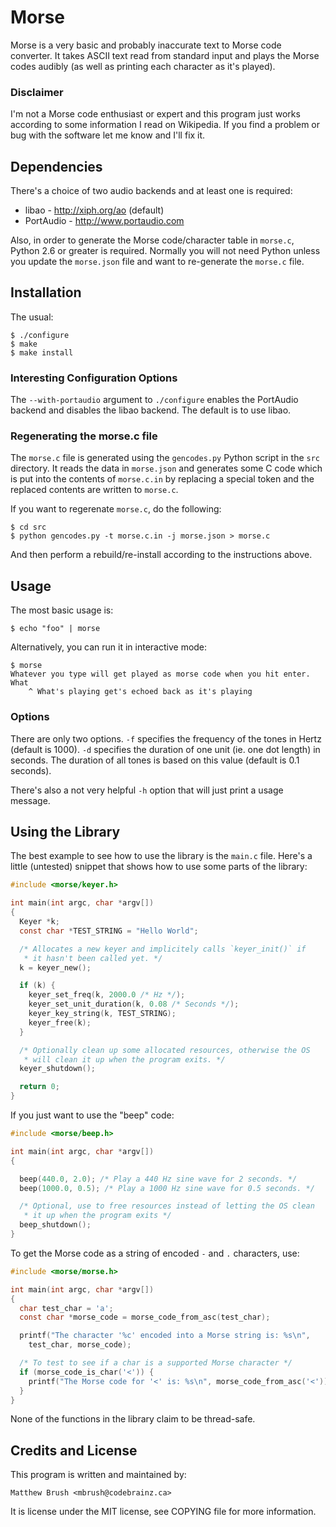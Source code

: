 Morse
=====

Morse is a very basic and probably inaccurate text to Morse code converter.
It takes ASCII text read from standard input and plays the Morse codes
audibly (as well as printing each character as it's played).

### Disclaimer

I'm not a Morse code enthusiast or expert and this program just works
according to some information I read on Wikipedia. If you find a problem or
bug with the software let me know and I'll fix it.

Dependencies
------------

There's a choice of two audio backends and at least one is required:

* libao - http://xiph.org/ao (default)
* PortAudio - http://www.portaudio.com

Also, in order to generate the Morse code/character table in `morse.c`,
Python 2.6 or greater is required. Normally you will not need Python unless
you update the `morse.json` file and want to re-generate the `morse.c` file.

Installation
------------

The usual:

    $ ./configure
    $ make
    $ make install

### Interesting Configuration Options

The `--with-portaudio` argument to `./configure` enables the PortAudio
backend and disables the libao backend. The default is to use libao.

### Regenerating the morse.c file

The `morse.c` file is generated using the `gencodes.py` Python script in
the `src` directory. It reads the data in `morse.json` and generates some C
code which is put into the contents of `morse.c.in` by replacing a special
token and the replaced contents are written to `morse.c`.

If you want to regerenate `morse.c`, do the following:

    $ cd src
    $ python gencodes.py -t morse.c.in -j morse.json > morse.c

And then perform a rebuild/re-install according to the instructions above.

Usage
-----

The most basic usage is:

    $ echo "foo" | morse

Alternatively, you can run it in interactive mode:

    $ morse
    Whatever you type will get played as morse code when you hit enter.
    What
        ^ What's playing get's echoed back as it's playing

### Options

There are only two options. `-f` specifies the frequency of the tones in
Hertz (default is 1000). `-d` specifies the duration of one unit (ie. one
dot length) in seconds. The duration of all tones is based on this value
(default is 0.1 seconds).

There's also a not very helpful `-h` option that will just print a usage
message.

Using the Library
-----------------

The best example to see how to use the library is the `main.c` file. Here's
a little (untested) snippet that shows how to use some parts of the library:

```c
#include <morse/keyer.h>

int main(int argc, char *argv[])
{
  Keyer *k;
  const char *TEST_STRING = "Hello World";

  /* Allocates a new keyer and implicitely calls `keyer_init()` if
   * it hasn't been called yet. */
  k = keyer_new();

  if (k) {
    keyer_set_freq(k, 2000.0 /* Hz */);
    keyer_set_unit_duration(k, 0.08 /* Seconds */);
    keyer_key_string(k, TEST_STRING);
    keyer_free(k);
  }

  /* Optionally clean up some allocated resources, otherwise the OS
   * will clean it up when the program exits. */
  keyer_shutdown();

  return 0;
}
```

If you just want to use the "beep" code:

```c
#include <morse/beep.h>

int main(int argc, char *argv[])
{

  beep(440.0, 2.0); /* Play a 440 Hz sine wave for 2 seconds. */
  beep(1000.0, 0.5); /* Play a 1000 Hz sine wave for 0.5 seconds. */

  /* Optional, use to free resources instead of letting the OS clean
   * it up when the program exits */
  beep_shutdown();
}
```

To get the Morse code as a string of encoded `-` and `.` characters, use:

```c
#include <morse/morse.h>

int main(int argc, char *argv[])
{
  char test_char = 'a';
  const char *morse_code = morse_code_from_asc(test_char);

  printf("The character '%c' encoded into a Morse string is: %s\n",
    test_char, morse_code);

  /* To test to see if a char is a supported Morse character */
  if (morse_code_is_char('<')) {
    printf("The Morse code for '<' is: %s\n", morse_code_from_asc('<'));
  }
}
```

None of the functions in the library claim to be thread-safe.

Credits and License
-------------------

This program is written and maintained by:

    Matthew Brush <mbrush@codebrainz.ca>

It is license under the MIT license, see COPYING file for more information.
